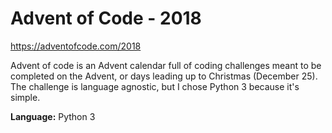 # Advent of Code - 2018
https://adventofcode.com/2018

Advent of code is an Advent calendar full of coding challenges meant to be completed on the Advent, or days leading up to Christmas (December 25). The challenge is language agnostic, but I chose Python 3 because it's simple.

**Language:** Python 3
